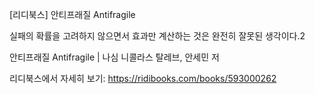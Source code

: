 [리디북스] 안티프래질 Antifragile

실패의 확률을 고려하지 않으면서 효과만 계산하는 것은 완전히 잘못된 생각이다.2

안티프래질 Antifragile | 나심 니콜라스 탈레브, 안세민 저

리디북스에서 자세히 보기: https://ridibooks.com/books/593000262